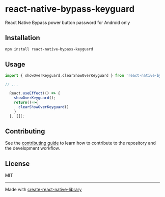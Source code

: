 # react-native-bypass-keyguard

React Native Bypass power button password for Android only

## Installation

```sh
npm install react-native-bypass-keyguard
```

## Usage

```js
import { showOverKeyguard,clearShowOverKeyguard } from 'react-native-bypass-keyguard';

// ...

  React.useEffect(() => {
    showOverKeyguard();
    return()=>{
      clearShowOverKeyguard()
    }
  }, []);
```

## Contributing

See the [contributing guide](CONTRIBUTING.md) to learn how to contribute to the repository and the development workflow.

## License

MIT

---

Made with [create-react-native-library](https://github.com/callstack/react-native-builder-bob)
